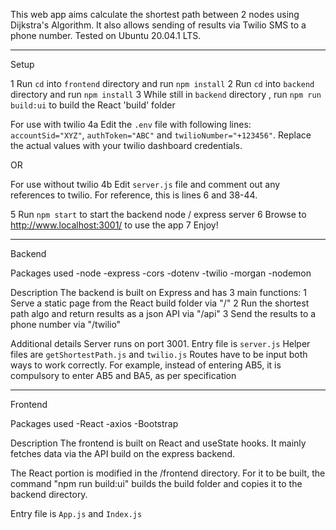 This web app aims calculate the shortest path between 2 nodes using Dijkstra's Algorithm. It also allows sending of results via Twilio SMS to a phone number. Tested on Ubuntu 20.04.1 LTS.

---

Setup

1 Run `cd` into `frontend` directory and run `npm install`
2 Run `cd` into `backend` directory and run `npm install`
3 While still in `backend` directory , run `npm run build:ui` to build the React 'build' folder

For use with twilio
4a Edit the `.env` file with following lines: `accountSid="XYZ"`, `authToken="ABC"` and `twilioNumber="+123456"`. Replace the actual values with your twilio dashboard credentials.

OR

For use without twilio
4b Edit `server.js` file and comment out any references to twilio. For reference, this is lines 6 and 38-44.

5 Run `npm start` to start the backend node / express server
6 Browse to http://www.localhost:3001/ to use the app
7 Enjoy!

---

Backend

Packages used
-node
-express
-cors
-dotenv
-twilio
-morgan
-nodemon

Description
The backend is built on Express and has 3 main functions:
1 Serve a static page from the React build folder via "/"
2 Run the shortest path algo and return results as a json API via "/api"
3 Send the results to a phone number via "/twilio"

Additional details
Server runs on port 3001.
Entry file is `server.js`
Helper files are `getShortestPath.js` and `twilio.js`
Routes have to be input both ways to work correctly. For example, instead of entering AB5, it is compulsory to enter AB5 and BA5, as per specification

---

Frontend

Packages used
-React
-axios
-Bootstrap

Description
The frontend is built on React and useState hooks. It mainly fetches data via the API build on the express backend.

The React portion is modified in the /frontend directory. For it to be built, the command "npm run build:ui" builds the build folder and copies it to the backend directory.

Entry file is `App.js` and `Index.js`
